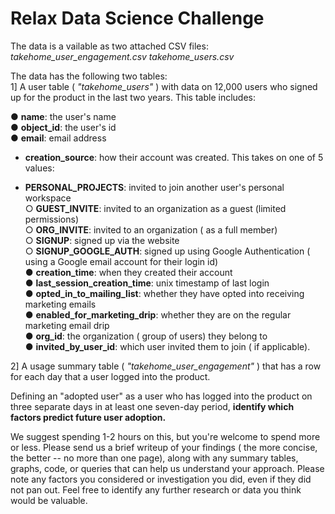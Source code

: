 # Relax Data Science Challenge
The data is a vailable as two attached CSV files:   
*takehome_user_engagement.csv*
*takehome_users.csv*

The data has the following two tables:   
1] A user table ( *"takehome_users"* ) with data on 12,000 users who signed up for the product in the last two years.  This table includes:   

● __name__: the user's name   
● __object_id__: the user's id   
● __email__: email address   
* __creation_source__: how their account was created. This takes on one of 5 values:   
+ __PERSONAL_PROJECTS__: invited to join another user's personal workspace   
○ __GUEST_INVITE__: invited to an organization as a guest (limited permissions)   
○ __ORG_INVITE__: invited to an organization ( as a full member)   
○ __SIGNUP__: signed up via the website   
○ __SIGNUP_GOOGLE_AUTH__: signed up using Google Authentication ( using a Google email account for their login id)   
● __creation_time__: when they created their account   
● __last_session_creation_time__: unix timestamp of last login   
● __opted_in_to_mailing_list__: whether they have opted into receiving marketing emails   
● __enabled_for_marketing_drip__: whether they are on the regular marketing email drip   
● __org_id__: the organization ( group of users) they belong to   
● __invited_by_user_id__: which user invited them to join ( if applicable).   

2] A usage summary table ( *"takehome_user_engagement"* ) that has a row for each day that a user logged into the product. 

Defining an "adopted user" as a user who has logged into the product on three separate days in at least one seven-day period, **identify which factors predict future user adoption.** 
 
We suggest spending 1-2 hours on this, but you're welcome to spend more or less. Please send us a brief writeup of your findings ( the more concise, the better -- no more than one page), along with any summary tables, graphs, code, or queries that can help us understand your approach. Please note any factors you considered or investigation you did, even if they did not pan out. Feel free to identify any further research or data you think would be valuable. 
